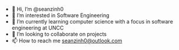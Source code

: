 - 👋 Hi, I’m @seanzinh0
- 👀 I’m interested in Software Engineering
- 🌱 I’m currently learning computer science with a focus in software engineering at UNCC
- 💞️ I’m looking to collaborate on projects
- 📫 How to reach me seanzinh0@outlook.com

<!---
seanzinh0/seanzinh0 is a ✨ special ✨ repository because its `README.md` (this file) appears on your GitHub profile.
You can click the Preview link to take a look at your changes.
--->
